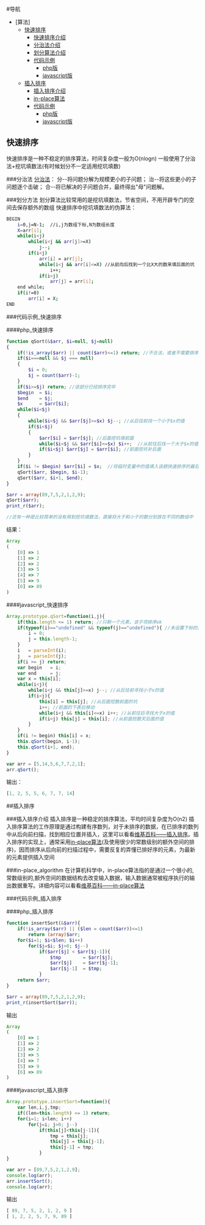 #导航
- [算法]
	- [快速排序](#快速排序)
		- [快速排序介绍](#快速排序)
		- [分治法介绍](#分治法)
		- [划分算法介绍](#划分方法)
		- [代码示例](#代码示例_快速排序)
			- [php版](#php_快速排序)
			- [javascript版](#javascript_快速排序)
	- [插入排序](#插入排序)
		- [插入排序介绍](#插入排序介绍)
		- [in-place算法](#in-place_algorithm)
		- [代码示例](#代码示例_插入排序)
			- [php版](#php_插入排序)
			- [javascript版](#javascript_插入排序)


## 快速排序
快速排序是一种不稳定的排序算法，时间复杂度一般为O(nlogn)
一般使用了分治法+挖坑填数法(有时候划分不一定适用挖坑填数)

###分治法
[分治法](http://baike.baidu.com/link?url=0KLfXSDK6Nb4M3HKoVW0MIayqhoGzQ5-Bc8oVOEC7dUvp-BXfXf6WVZ6lYDnVItthTqJVbkeFoVwS19-08eixK)：
	分--将问题分解为规模更小的子问题；
	治--将这些更小的子问题逐个击破；
	合--将已解决的子问题合并，最终得出"母"问题解。

###划分方法
划分算法比较常用的是挖坑填数法，节省空间，不用开辟专门的空间去保存额外的数组
快速排序中挖坑填数法的伪算法：
``` bash
BEGIN
	i=0,j=N-1;  //i,j为数组下标,N为数组长度
	X=arr[i];
	while(i<j)
		while(i<j && arr[j]>=X)
			j--;
		if(i<j)
			arr[i] = arr[j];
			while(i<j && arr[i]<=X) //从前向后找到一个比X大的数来填后面的坑
				i++;
			if(i<j)
				arr[j] = arr[i];
	end while;
	if(i!=0)
		arr[i] = X;
END
```

###代码示例_快速排序

####php_快速排序
```php
function qSort(&$arr, $i=null, $j=null)
{
	if(!is_array($arr) || count($arr)<=1) return; //不合法，或者不需要排序
	if($i===null && $j === null)
	{
		$i = 0;
		$j = count($arr)-1;
	}
	if($i>=$j) return; //该部分已经排序完毕
	$begin 	= $i;
	$end 	= $j;
	$x 		= $arr[$i];
	while($i<$j)
	{
		while($i<$j && $arr[$j]>=$x) $j--; //从后往前找一个小于$x的值
		if($i<$j)
		{
			$arr[$i] = $arr[$j]; //后面挖坑填前面
			while($i<$j && $arr[$i]<=$x) $i++;  //从前往后找一个大于$x的值
			if($i<$j) $arr[$j] = $arr[$i]; //前面挖坑补后面
		}
	}
	if($i != $begin) $arr[$i] = $x;  //将临时变量中的值填入该趟快速排序的最后一个坑
	qSort($arr, $begin, $i-1);
	qSort($arr, $i+1, $end);
}

$arr = array(89,7,5,2,1,2,9);
qSort($arr);
print_r($arr);

//还有一种是比较简单的没有用到挖坑填数法，直接将大于和小于的数分别放在不同的数组中
```
结果：
```javascript
Array
(
    [0] => 1
    [1] => 2
    [2] => 2
    [3] => 5
    [4] => 7
    [5] => 9
    [6] => 89
)
```

####javascript_快速排序
```javascript
Array.prototype.qSort=function(i,j){
	if(this.length <= 1) return; //只剩一个元素，该子项排序ok
	if(typeof(i)=="undefined" && typeof(j)=="undefined"){ //未设置下标的开始和结尾，初始赋值
		i = 0;
		j = this.length-1;
	}
	i 	= parseInt(i);
	j	= parseInt(j);
	if(i >= j) return;
	var begin 	= i;
	var end 	= j;
	var x = this[i];
	while(i<j){
		while(i<j && this[j]>=x) j--; //从后往前寻找小于x的值
		if(i<j){
			this[i] = this[j]; //从后面挖数前面的坑
			i++; //前面的下表后移动
			while(i<j && this[i]<=x) i++; //从前往后寻找大于x的值
			if(i<j) this[j] = this[i]; //从前面挖数天后面的值
		}
	}
	if(i != begin) this[i] = x;
	this.qSort(begin, i-1);
	this.qSort(i+1, end);
}

var arr = [5,14,5,6,7,7,2,1];
arr.qSort();
```
输出：
```javascript
[1, 2, 5, 5, 6, 7, 7, 14]
```

##插入排序

###插入排序介绍
插入排序是一种稳定的排序算法，平均时间复杂度为O(n2)
插入排序算法的工作原理是通过构建有序数列，对于未排序的数据，在已排序的数列中从后向前扫描，找到相应位置并插入，这里可以看看[维基百科——插入排序](#http://zh.wikipedia.org/wiki/%E6%8F%92%E5%85%A5%E6%8E%92%E5%BA%8F)。插入排序的实现上，通常采用[in-place算法](http://en.wikipedia.org/wiki/In-place_algorithm)(及使用很少的常数级别的额外空间的排序)，因而排序从后向前的扫描过程中，需要反复的弄懂已排好序的元素，为最新的元素提供插入空间

###in-place_algorithm
在计算机科学中，in-place算法指的是通过一个很小的,常数级别的,额外空间的数据结构去改变输入数据，输入数据通常被程序执行的输出数据重写。详细内容可以看看[维基百科——in-place算法](#http://en.wikipedia.org/wiki/In-place_algorithm)

###代码示例_插入排序

####php_插入排序
```php
function insertSort(&$arr){
	if(!is_array($arr) || ($len = count($arr))<=1)
		return (array)$arr;
	for($i=1; $i<$len; $i++)
		for($j=$i; $j>0; $j--)
			if($arr[$j] < $arr[$j-1]){
				$tmp 		= $arr[$j];
				$arr[$j] 	= $arr[$j-1];
				$arr[$j-1] 	= $tmp;
			}
	return $arr;
}

$arr = array(89,7,5,2,1,2,9);
print_r(insertSort($arr));
```
输出
```javascript
Array
(
    [0] => 1
    [1] => 2
    [2] => 2
    [3] => 5
    [4] => 7
    [5] => 9
    [6] => 89
)
```

####javascript_插入排序
```javascript
Array.prototype.insertSort=function(){
	var len,i,j,tmp;
	if((len=this.length) <= 1) return;
	for(i=1; i<len; i++)
		for(j=i; j>0; j--)
			if(this[j]<this[j-1]){
				tmp = this[j];
				this[j] = this[j-1];
				this[j-1] = tmp;
			}
}

var arr = [89,7,5,2,1,2,9];
console.log(arr);
arr.insertSort();
console.log(arr);
```
输出
```javascript
[ 89, 7, 5, 2, 1, 2, 9 ]
[ 1, 2, 2, 5, 7, 9, 89 ]
```
